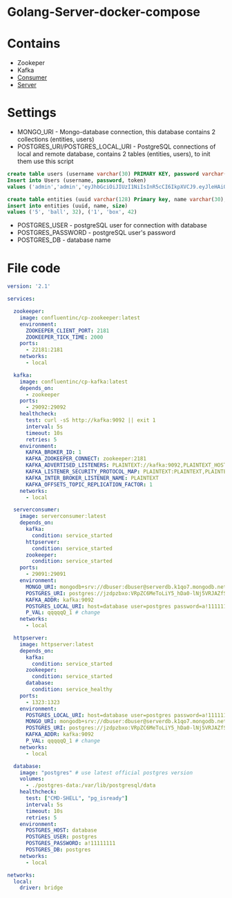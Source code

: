 # Golang-Server-docker-compose
# Contains
* Zookeper
* Kafka
* [Consumer](https://github.com/DarkReduX/kafka-consume-http-server-Golang)
* [Server](https://github.com/DarkReduX/HTTP-Server-Golang)
# Settings
* MONGO_URI - Mongo-database connection, this database contains 2 collections (entities, users)
* POSTGRES_URI/POSTGRES_LOCAL_URI - PostgreSQL connections of local and remote database, contains 2 tables (entities, users), to init them use this script
``` SQL
create table users (username varchar(30) PRIMARY KEY, password varchar(30), token varchar(256) null);
Insert into Users (username, password, token) 
values ('admin','admin','eyJhbGciOiJIUzI1NiIsInR5cCI6IkpXVCJ9.eyJleHAiOjE2MjgwNjk5NTIuNjA4NTE2LCJzdWIiOiJhZG1pbiJ9.4Z-6tW4gJT4QqogDR6Y-A9gBummz-fnO0GXTQRGHwvQ');

create table entities (uuid varchar(128) Primary key, name varchar(30), size integer)
insert into entities (uuid, name, size) 
values ('5', 'ball', 32), ('1', 'box', 42)
```
* POSTGRES_USER - postgreSQL user for connection with database
* POSTGRES_PASSWORD - postgreSQL user's password
* POSTGRES_DB - database name
# File code

``` yaml
version: '2.1'

services:

  zookeeper:
    image: confluentinc/cp-zookeeper:latest
    environment:
      ZOOKEEPER_CLIENT_PORT: 2181
      ZOOKEEPER_TICK_TIME: 2000
    ports:
      - 22181:2181
    networks:
      - local

  kafka:
    image: confluentinc/cp-kafka:latest
    depends_on:
      - zookeeper
    ports:
      - 29092:29092
    healthcheck:
      test: curl -sS http://kafka:9092 || exit 1
      interval: 5s
      timeout: 10s
      retries: 5
    environment:
      KAFKA_BROKER_ID: 1
      KAFKA_ZOOKEEPER_CONNECT: zookeeper:2181
      KAFKA_ADVERTISED_LISTENERS: PLAINTEXT://kafka:9092,PLAINTEXT_HOST://localhost:29092
      KAFKA_LISTENER_SECURITY_PROTOCOL_MAP: PLAINTEXT:PLAINTEXT,PLAINTEXT_HOST:PLAINTEXT
      KAFKA_INTER_BROKER_LISTENER_NAME: PLAINTEXT
      KAFKA_OFFSETS_TOPIC_REPLICATION_FACTOR: 1
    networks:
      - local

  serverconsumer:
    image: serverconsumer:latest
    depends_on:
      kafka:
        condition: service_started
      httpserver:
        condition: service_started
      zookeeper:
        condition: service_started
    ports:
      - 29091:29091
    environment:
      MONGO_URI: mongodb+srv://dbuser:dbuser@serverdb.k1qo7.mongodb.net/myFirstDatabase?retryWrites=true&w=majority
      POSTGRES_URI: postgres://jzdpzbxo:VRpZC6MeToLiY5_hDa0-lNj5VRJAZfSi@ella.db.elephantsql.com/jzdpzbxo
      KAFKA_ADDR: kafka:9092
      POSTGRES_LOCAL_URI: host=database user=postgres password=a!11111111 dbname=postgres sslmode=disable
      P_VAL: qqqqqQ_1 # change
    networks:
      - local

  httpserver:
    image: httpserver:latest
    depends_on:
      kafka:
        condition: service_started
      zookeeper:
        condition: service_started
      database:
        condition: service_healthy
    ports:
      - 1323:1323
    environment:
      POSTGRES_LOCAL_URI: host=database user=postgres password=a!11111111 dbname=postgres sslmode=disable
      MONGO_URI: mongodb+srv://dbuser:dbuser@serverdb.k1qo7.mongodb.net/myFirstDatabase?retryWrites=true&w=majority
      POSTGRES_URI: postgres://jzdpzbxo:VRpZC6MeToLiY5_hDa0-lNj5VRJAZfSi@ella.db.elephantsql.com/jzdpzbxo
      KAFKA_ADDR: kafka:9092
      P_VAL: qqqqqQ_1 # change
    networks:
      - local

  database:
    image: "postgres" # use latest official postgres version
    volumes:
      - ./postgres-data:/var/lib/postgresql/data
    healthcheck:
      test: ["CMD-SHELL", "pg_isready"]
      interval: 5s
      timeout: 10s
      retries: 5
    environment:
      POSTGRES_HOST: database
      POSTGRES_USER: postgres
      POSTGRES_PASSWORD: a!11111111
      POSTGRES_DB: postgres
    networks:
      - local

networks:
  local:
    driver: bridge
```
